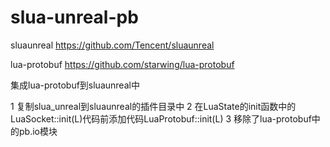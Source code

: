 # slua-unreal-pb

sluaunreal
https://github.com/Tencent/sluaunreal

lua-protobuf
https://github.com/starwing/lua-protobuf

集成lua-protobuf到sluaunreal中

1 复制slua_unreal到sluaunreal的插件目录中
2 在LuaState的init函数中的LuaSocket::init(L)代码前添加代码LuaProtobuf::init(L)
3 移除了lua-protobuf中的pb.io模块
